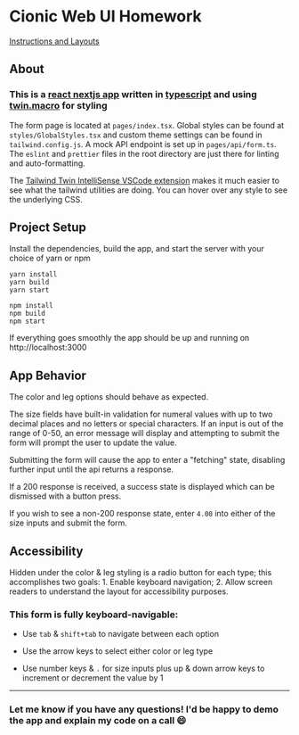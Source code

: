 # Cionic Web UI Homework

[Instructions and Layouts](https://docs.google.com/document/d/1d0upM8NlhQ3LbN5I2EnSRLmNYtwTYTKnRRhRIHHnwqo)

## About

### This is a [react nextjs app](https://nextjs.org/) written in [typescript](https://www.typescriptlang.org/) and using [twin.macro](https://www.npmjs.com/package/twin.macro) for styling

The form page is located at `pages/index.tsx`. Global styles can be found at `styles/GlobalStyles.tsx` and custom theme settings can be found in `tailwind.config.js`. A mock API endpoint is set up in `pages/api/form.ts`. The `eslint` and `prettier` files in the root directory are just there for linting and auto-formatting.

The [Tailwind Twin IntelliSense VSCode extension](https://marketplace.visualstudio.com/items?itemName=lightyen.tailwindcss-intellisense-twin) makes it much easier to see what the tailwind utilities are doing. You can hover over any style to see the underlying CSS.

## Project Setup

Install the dependencies, build the app, and start the server with your choice of yarn or npm

```
yarn install
yarn build
yarn start
```

```
npm install
npm build
npm start
```

If everything goes smoothly the app should be up and running on http://localhost:3000

## App Behavior

The color and leg options should behave as expected.

The size fields have built-in validation for numeral values with up to two decimal places and no letters or special characters. If an input is out of the range of 0-50, an error message will display and attempting to submit the form will prompt the user to update the value.

Submitting the form will cause the app to enter a "fetching" state, disabling further input until the api returns a response.

If a 200 response is received, a success state is displayed which can be dismissed with a button press.

If you wish to see a non-200 response state, enter `4.00` into either of the size inputs and submit the form.

## Accessibility

Hidden under the color & leg styling is a radio button for each type; this accomplishes two goals: 1. Enable keyboard navigation; 2. Allow screen readers to understand the layout for accessibility purposes.

### This form is fully keyboard-navigable:

- Use `tab` & `shift+tab` to navigate between each option

- Use the arrow keys to select either color or leg type

- Use number keys & `.` for size inputs plus up & down arrow keys to increment or decrement the value by 1

---

### Let me know if you have any questions! I'd be happy to demo the app and explain my code on a call 😄
